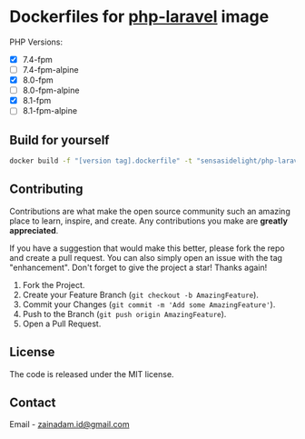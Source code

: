 # Dockerfiles for [php-laravel](https://hub.docker.com/repository/docker/sensasidelight/php-laravel) image

PHP Versions:

- [x] 7.4-fpm
- [ ] 7.4-fpm-alpine
- [x] 8.0-fpm
- [ ] 8.0-fpm-alpine
- [x] 8.1-fpm
- [ ] 8.1-fpm-alpine

## Build for yourself

```bash
docker build -f "[version tag].dockerfile" -t "sensasidelight/php-laravel:[version tag]" .
```

## Contributing

Contributions are what make the open source community such an amazing place to learn, inspire, and create. Any contributions you make are **greatly appreciated**.

If you have a suggestion that would make this better, please fork the repo and create a pull request. You can also simply open an issue with the tag "enhancement". Don't forget to give the project a star! Thanks again!

1. Fork the Project.
2. Create your Feature Branch (`git checkout -b AmazingFeature`).
3. Commit your Changes (`git commit -m 'Add some AmazingFeature'`).
4. Push to the Branch (`git push origin AmazingFeature`).
5. Open a Pull Request.

## License

The code is released under the MIT license.

## Contact

Email - [zainadam.id@gmail.com](mailto:zainadam.id+gh+readme@gmail.com?subject=[GitHub]%20Dockerfiles%20for%20php-laravel)